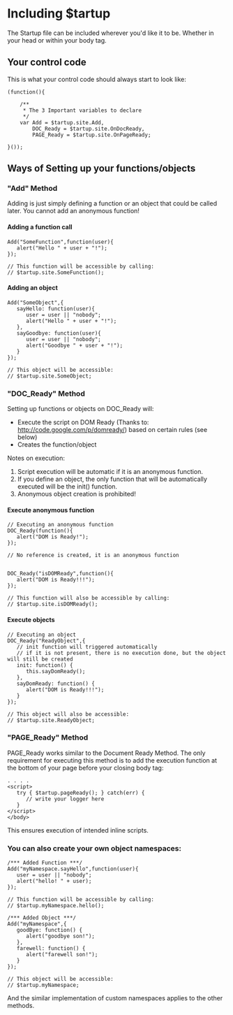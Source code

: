 Including $tartup
=================
The Startup file can be included wherever you'd like it to be. 
Whether in your head or within your body tag.


Your control code
-----------------
This is what your control code should always start to look like:

	(function(){
		
		/** 
		 * The 3 Important variables to declare
		 */
		var Add = $tartup.site.Add,
			DOC_Ready = $tartup.site.OnDocReady,
			PAGE_Ready = $tartup.site.OnPageReady;
		
	}());
	

Ways of Setting up your functions/objects
-----------------------------------------

### "Add" Method
Adding is just simply defining a function or an object that could be called later.
You cannot add an anonymous function!

#### Adding a function call

	Add("SomeFunction",function(user){
	   alert("Hello " + user + "!");
	});

	// This function will be accessible by calling:
	// $tartup.site.SomeFunction();
	
#### Adding an object

	Add("SomeObject",{
	   sayHello: function(user){
		  user = user || "nobody";
	      alert("Hello " + user + "!");
	   },
	   sayGoodbye: function(user){
		  user = user || "nobody";
	      alert("Goodbye " + user + "!");
	   }
	});
 
	// This object will be accessible:
	// $tartup.site.SomeObject;
	


### "DOC_Ready" Method
Setting up functions or objects on DOC_Ready will:

* Execute the script on DOM Ready (Thanks to: http://code.google.com/p/domready/) based on certain rules (see below)
* Creates the function/object

Notes on execution:

1. Script execution will be automatic if it is an anonymous function.
2. If you define an object, the only function that will be automatically executed will be the init() function.
3. Anonymous object creation is prohibited!

#### Execute anonymous function

	// Executing an anonymous function
	DOC_Ready(function(){
	   alert("DOM is Ready!");
	});
 
	// No reference is created, it is an anonymous function
 

	DOC_Ready("isDOMReady",function(){
	   alert("DOM is Ready!!!");
	});
 
	// This function will also be accessible by calling:
	// $tartup.site.isDOMReady();

#### Execute objects

	// Executing an object
	DOC_Ready("ReadyObject",{
	   // init function will triggered automatically
	   // if it is not present, there is no execution done, but the object will still be created
	   init: function() { 
	      this.sayDomReady();
	   },
	   sayDomReady: function() {
	      alert("DOM is Ready!!!");
	   }
	});
 
	// This object will also be accessible:
	// $tartup.site.ReadyObject;
	


### "PAGE_Ready" Method
PAGE_Ready works similar to the Document Ready Method. 
The only requirement for executing this method is to add the execution function
at the bottom of your page before your closing body tag:

	. . . .
	<script>
	   try { $tartup.pageReady(); } catch(err) {
	      // write your logger here
	   }
	</script>
	</body>

This ensures execution of intended inline scripts.


### You can also create your own object namespaces:

	/*** Added Function ***/
	Add("myNamespace.sayHello",function(user){
	   user = user || "nobody";
	   alert("hello! " + user);
	});

	// This function will be accessible by calling:
	// $tartup.myNamespace.hello();
	
	/*** Added Object ***/
	Add("myNamespace",{
	   goodBye: function() {
	      alert("goodbye son!");
	   },
	   farewell: function() {
	      alert("farewell son!");	
	   }
	});
	
	// This object will be accessible:
	// $tartup.myNamespace;
	
And the similar implementation of custom namespaces applies to the other methods.


